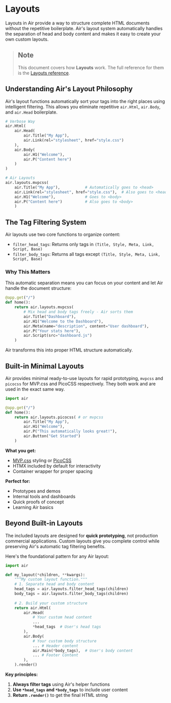 # Layouts

Layouts in Air provide a way to structure complete HTML documents without the repetitive boilerplate. Air's layout system automatically handles the separation of head and body content and makes it easy to create your own custom layouts.

> ## Note
> This document covers how **Layouts** work. The full reference for them is the [Layouts reference](https://feldroy.github.io/air/api/layouts/).

## Understanding Air's Layout Philosophy

Air's layout functions automatically sort your tags into the right places using intelligent filtering.  This allows you eliminate repetitive `air.Html`, `air.Body`, and `air.Head` boilerplate.

```python
# Verbose Way
air.Html(
    air.Head(
        air.Title("My App"),
        air.Link(rel="stylesheet", href="style.css")
    ),
    air.Body(
        air.H1("Welcome"),
        air.P("Content here")
    )
)

# Air Layouts
air.layouts.mvpcss(
    air.Title("My App"),           # Automatically goes to <head>
    air.Link(rel="stylesheet", href="style.css"),  # Also goes to <head>
    air.H1("Welcome"),             # Goes to <body>
    air.P("Content here")          # Also goes to <body>
    )
```

## The Tag Filtering System

Air layouts use two core functions to organize content:

- `filter_head_tags`: Returns only tags in `(Title, Style, Meta, Link, Script, Base)`
- `filter_body_tags`: Returns all tags except `(Title, Style, Meta, Link, Script, Base)`

### Why This Matters

This automatic separation means you can focus on your content and let Air handle the document structure:

```python
@app.get("/")
def home():
    return air.layouts.mvpcss(
        # Mix head and body tags freely - Air sorts them
        air.Title("Dashboard"),
        air.H1("Welcome to the Dashboard"),
        air.Meta(name="description", content="User dashboard"),
        air.P("Your stats here"),
        air.Script(src="dashboard.js")
    )
```

Air transforms this into proper HTML structure automatically.

## Built-in Minimal Layouts

Air provides minimal ready-to-use layouts for rapid prototyping, `mvpcss` and `picocss` for MVP.css and PicoCSS respectively.  They both work and are used in the exact same way.

```python
import air

@app.get("/")
def home():
    return air.layouts.picocss( # or mvpcss
        air.Title("My App"),
        air.H1("Welcome"),
        air.P("This automatically looks great!"),
        air.Button("Get Started")
    )
```

**What you get:**

- [MVP.css](https://andybrewer.github.io/mvp/) styling or [PicoCSS](https://picocss.com/)
- HTMX included by default for interactivity
- Container wrapper for proper spacing

**Perfect for:**

- Prototypes and demos
- Internal tools and dashboards
- Quick proofs of concept
- Learning Air basics

## Beyond Built-in Layouts

The included layouts are designed for **quick prototyping**, not production commercial applications.  Custom layouts give you complete control while preserving Air's automatic tag filtering benefits.

Here's the foundational pattern for any Air layout:

```python
import air

def my_layout(*children, **kwargs):
    """My custom layout function."""
    # 1. Separate head and body content
    head_tags = air.layouts.filter_head_tags(children)
    body_tags = air.layouts.filter_body_tags(children)
    
    # 2. Build your custom structure
    return air.Html(
        air.Head(
            # Your custom head content
            ...
            *head_tags  # User's head tags
        ),
        air.Body(
            # Your custom body structure
            ... # Header content
            air.Main(*body_tags),  # User's body content
            ... # Footer Content
        ),
    ).render()
```

**Key principles:**

1. **Always filter tags** using Air's helper functions
2. **Use `*head_tags` and `*body_tags`** to include user content
3. **Return `.render()`** to get the final HTML string
